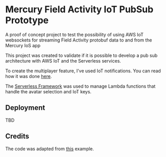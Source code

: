 # Mercury Field Activity IoT PubSub Prototype
A proof of concept project to test the possibility of using AWS IoT websockets for streaming Field Activity protobuf data to and from the Mercury IoS app

This project was created to validate if it is possible to develop a pub sub architecture with AWS IoT and the Serverless services.

To create the multiplayer feature, I've used IoT notifications. You can read how it was done [here](zanon.io/posts/serverless-notifications-on-aws).

The [Serverless Framework](serverless.com) was used to manage Lambda functions that handle the avatar selection and IoT keys.

## Deployment
TBD

## Credits

The code was adapted from [this](https://github.com/zanon-io/serverless-multiplayer-game) example.
